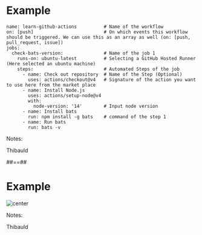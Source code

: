 <!-- .slide: class="with-code" -->
# Example

```yaml[]
name: learn-github-actions          # Name of the workflow
on: [push]                          # On which events this workflow should be triggered. We can use this as an array as well (on: [push, pull_request, issue])
jobs:
  check-bats-version:               # Name of the job 1
    runs-on: ubuntu-latest          # Selecting a GitHub Hosted Runner (Here selected an ubuntu machine)
    steps:                          # Automated Steps of the job
      - name: Check out repository  # Name of the Step (Optional)
        uses: actions/checkout@v4   # Signature of the action you want to use here from the market place
      - name: Install Node.js  
        uses: actions/setup-node@v4 
        with:
          node-version: '14'        # Input node version 
      - name: Install bats
        run: npm install -g bats    # command of the step 1
      - name: Run bats
        run: bats -v
```

Notes:

Thibauld

##==##
<!-- .slide: class="with-code" -->
# Example

![center](./assets/images/overview-actions-event.png)

Notes:

Thibauld
